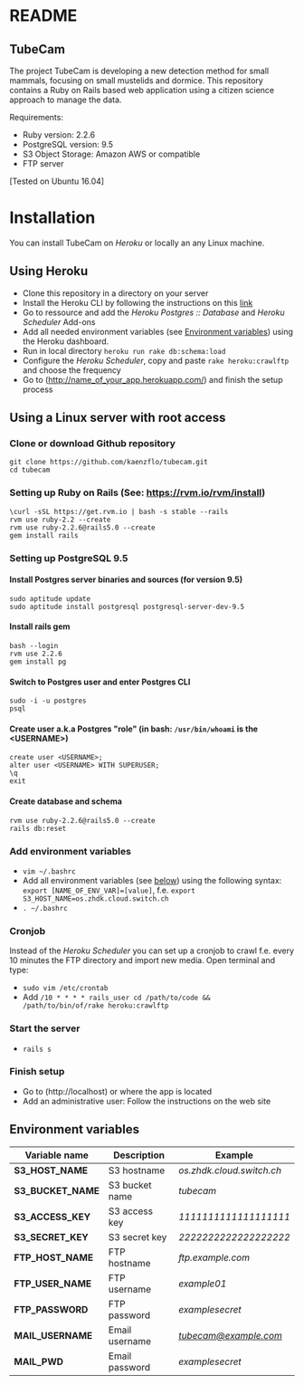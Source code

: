 # README

## TubeCam

The project TubeCam is developing a new detection method for small mammals, focusing on small mustelids and dormice. This repository contains a Ruby on Rails based web application using a citizen science approach to manage the data.

Requirements: 

* Ruby version: 2.2.6
* PostgreSQL version: 9.5
* S3 Object Storage: Amazon AWS or compatible
* FTP server  

[Tested on Ubuntu 16.04] 

# Installation

You can install TubeCam on *Heroku* or locally an any Linux machine.

## Using Heroku
* Clone this repository in a directory on your server
* Install the Heroku CLI by following the instructions on this [link](https://devcenter.heroku.com/articles/getting-started-with-ruby#introduction)
* Go to ressource and add the *Heroku Postgres :: Database* and *Heroku Scheduler* Add-ons
* Add all needed environment variables (see [Environment variables](#environment-variables)) using the Heroku dashboard.
* Run in local directory `heroku run rake db:schema:load`
* Configure the *Heroku Scheduler*, copy and paste `rake heroku:crawlftp` and choose the frequency
* Go to (http://name_of_your_app.herokuapp.com/) and finish the setup process

## Using a Linux server with root access

### Clone or download Github repository
`git clone https://github.com/kaenzflo/tubecam.git`  
`cd tubecam`

### Setting up Ruby on Rails (See: https://rvm.io/rvm/install)
```
\curl -sSL https://get.rvm.io | bash -s stable --rails
rvm use ruby-2.2 --create
rvm use ruby-2.2.6@rails5.0 --create
gem install rails
```
### Setting up PostgreSQL 9.5
#### Install Postgres server binaries and sources (for version 9.5)
`sudo aptitude update`  
`sudo aptitude install postgresql postgresql-server-dev-9.5`  

#### Install rails gem
`bash --login`  
`rvm use 2.2.6`  
`gem install pg`  

#### Switch to Postgres user and enter Postgres CLI
`sudo -i -u postgres`  
`psql`  

#### Create user a.k.a Postgres "role" (in bash: `/usr/bin/whoami` is the \<USERNAME\>)
`create user <USERNAME>;`  
`alter user <USERNAME> WITH SUPERUSER;`  
`\q`  
`exit`  

#### Create database and schema
`rvm use ruby-2.2.6@rails5.0 --create`  
`rails db:reset`

### Add environment variables
* `vim ~/.bashrc`
* Add all environment variables (see [below](#environment-variables)) using the following syntax: `export [NAME_OF_ENV_VAR]=[value]`, f.e. `export S3_HOST_NAME=os.zhdk.cloud.switch.ch`
* `. ~/.bashrc`

### Cronjob
Instead of the *Heroku Scheduler* you can set up a cronjob to crawl f.e. every 10 minutes the FTP directory and import new media. Open terminal and type:
* `sudo vim /etc/crontab`
* Add `/10 * * * * rails_user cd /path/to/code && /path/to/bin/of/rake heroku:crawlftp`  

### Start the server
* `rails s`

### Finish setup
* Go to (http://localhost) or where the app is located
* Add an administrative user: Follow the instructions on the web site

## Environment variables
Variable name | Description | Example
--- | --- | ---
**S3_HOST_NAME** | S3 hostname | *os.zhdk.cloud.switch.ch*
**S3_BUCKET_NAME** | S3 bucket name | *tubecam*
**S3_ACCESS_KEY** | S3 access key | *1111111111111111111*
**S3_SECRET_KEY** | S3 secret key | *2222222222222222222*
**FTP_HOST_NAME** | FTP hostname | *ftp.example.com*
**FTP_USER_NAME** | FTP username | *example01*
**FTP_PASSWORD** | FTP password | *examplesecret*
**MAIL_USERNAME** | Email username | *tubecam@example.com*
**MAIL_PWD** | Email password | *examplesecret*

